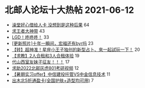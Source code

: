 # 北邮人论坛十大热帖 2021-06-12

- [澡堂好心借给人卡 没想到是这种后果](https://bbs.byr.cn/article/Picture/3291450) 64
- [求王者大神带](https://bbs.byr.cn/article/Talking/6280318) 43
- [LGD！咚咚咚！](https://bbs.byr.cn/article/Dota/958766) 33
- [[更新照片]十年一瞬间，宏福还有byr吗](https://bbs.byr.cn/article/Feeling/3172276) 23
- [【转】超神准！星座小王子独创的新型占卜、來一起試玩一下！](https://bbs.byr.cn/article/Constellations/326533) 20
- [【求教】2人合租和3人合租体验](https://bbs.byr.cn/article/Home/130178) 19
- [代山西室友妹子征友！！！](https://bbs.byr.cn/article/Friends/1996017) 17
- [求助2022北邮灰虎801考研视频](https://bbs.byr.cn/article/AimGraduate/1207525) 12
- [【暑期实习offer】中信建投托管VS中金信息技术](https://bbs.byr.cn/article/Job/2136058) 11
- [出木北5折通盈卡(全国护肤+造型均可用)](https://bbs.byr.cn/article/Beauty/332994) 7


